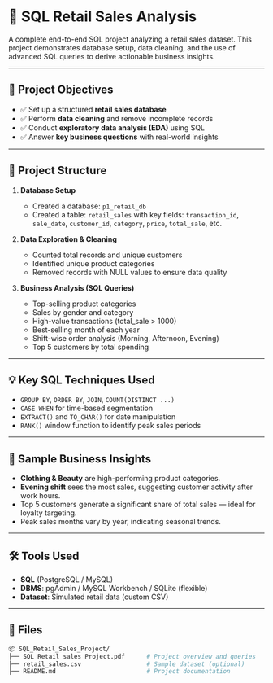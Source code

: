 # 🛒 SQL Retail Sales Analysis

A complete end-to-end SQL project analyzing a retail sales dataset. This project demonstrates database setup, data cleaning, and the use of advanced SQL queries to derive actionable business insights.

---

## 🎯 Project Objectives

- ✅ Set up a structured **retail sales database**
- ✅ Perform **data cleaning** and remove incomplete records
- ✅ Conduct **exploratory data analysis (EDA)** using SQL
- ✅ Answer **key business questions** with real-world insights

---

## 🧱 Project Structure

1. **Database Setup**
   - Created a database: `p1_retail_db`
   - Created a table: `retail_sales` with key fields:
     `transaction_id`, `sale_date`, `customer_id`, `category`, `price`, `total_sale`, etc.

2. **Data Exploration & Cleaning**
   - Counted total records and unique customers
   - Identified unique product categories
   - Removed records with NULL values to ensure data quality

3. **Business Analysis (SQL Queries)**
   - Top-selling product categories
   - Sales by gender and category
   - High-value transactions (total_sale > 1000)
   - Best-selling month of each year
   - Shift-wise order analysis (Morning, Afternoon, Evening)
   - Top 5 customers by total spending

---

## 💡 Key SQL Techniques Used

- `GROUP BY`, `ORDER BY`, `JOIN`, `COUNT(DISTINCT ...)`
- `CASE WHEN` for time-based segmentation
- `EXTRACT()` and `TO_CHAR()` for date manipulation
- `RANK()` window function to identify peak sales periods

---

## 📌 Sample Business Insights

- **Clothing & Beauty** are high-performing product categories.
- **Evening shift** sees the most sales, suggesting customer activity after work hours.
- Top 5 customers generate a significant share of total sales — ideal for loyalty targeting.
- Peak sales months vary by year, indicating seasonal trends.

---

## 🛠️ Tools Used

- **SQL** (PostgreSQL / MySQL)
- **DBMS**: pgAdmin / MySQL Workbench / SQLite (flexible)
- **Dataset**: Simulated retail data (custom CSV)

---

## 📂 Files

```bash
📦 SQL_Retail_Sales_Project/
├── SQL Retail sales Project.pdf      # Project overview and queries
├── retail_sales.csv                  # Sample dataset (optional)
├── README.md                         # Project documentation
